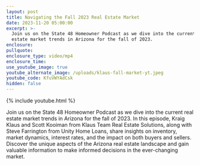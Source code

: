 ```yaml
---
layout: post
title: Navigating the Fall 2023 Real Estate Market
date: 2023-11-20 05:00:00
excerpt: >-
  Join us on the State 48 Homeowner Podcast as we dive into the current real
  estate market trends in Arizona for the fall of 2023.
enclosure:
pullquote:
enclosure_type: video/mp4
enclosure_time:
use_youtube_image: true
youtube_alternate_image: /uploads/klaus-fall-market-yt.jpeg
youtube_code: KfuVWYAdCsk
hidden: false
---
```

{% include youtube.html %}

Join us on the State 48 Homeowner Podcast as we dive into the current real estate market trends in Arizona for the fall of 2023. In this episode, Kraig Klaus and Scott Kooiman from Klaus Team Real Estate Solutions, along with Steve Farrington from Unity Home Loans, share insights on inventory, market dynamics, interest rates, and the impact on both buyers and sellers. Discover the unique aspects of the Arizona real estate landscape and gain valuable information to make informed decisions in the ever-changing market.